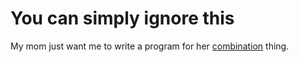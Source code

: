 # You can simply ignore this #

My mom just want me to write a program for her
[combination](https://en.wikipedia.org/wiki/Combination) thing.
